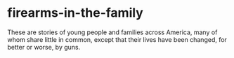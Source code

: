 firearms-in-the-family
======================

These are stories of young people and families across America, many of whom share little in common, except that their lives have been changed, for better or worse, by guns.
